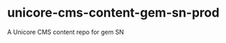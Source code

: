 unicore-cms-content-gem-sn-prod
===============================

A Unicore CMS content repo for gem SN
